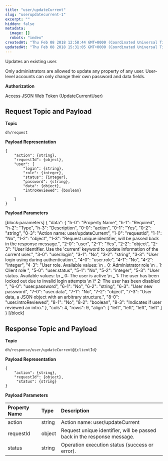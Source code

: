 ```yaml
---
title: "user/updateCurrent"
slug: "userupdatecurrent-1"
excerpt: ""
hidden: false
metadata: 
  image: []
  robots: "index"
createdAt: "Thu Feb 08 2018 12:58:44 GMT+0000 (Coordinated Universal Time)"
updatedAt: "Thu Feb 08 2018 15:31:05 GMT+0000 (Coordinated Universal Time)"
---
```

Updates an existing user.

Only administrators are allowed to update any property of any user. User-level accounts can only change their own password and data fields.

**Authorization**

Access JSON Web Token (UpdateCurrentUser)

## Request Topic and Payload

**Topic**

```text
dh/request
```

**Payload Representation**

```text
{
    "action": {string},
    "requestId": {object},
    "user": {
        "login": {string},
        "role": {integer},
        "status": {integer},
        "password": {string},
        "data": {object},
        "introReviewed": {boolean}
        
    }
}
```

**Payload Parameters**

[block:parameters]
{
  "data": {
    "h-0": "Property Name",
    "h-1": "Required",
    "h-2": "Type",
    "h-3": "Description",
    "0-0": "action",
    "0-1": "Yes",
    "0-2": "string",
    "0-3": "Action name: user/updateCurrent",
    "1-0": "requestId",
    "1-1": "No",
    "1-2": "object",
    "1-3": "Request unique identifier, will be passed back in the response message.",
    "2-0": "user",
    "2-1": "Yes",
    "2-2": "object",
    "2-3": "User identifier. Use the 'current' keyword to update information of the current user.",
    "3-0": "user.login",
    "3-1": "No",
    "3-2": "string",
    "3-3": "User login using during authentication.",
    "4-0": "user.role",
    "4-1": "No",
    "4-2": "integer",
    "4-3": "User role. Available values:  \n  _ 0: Administrator role  \n  _ 1: Client role ",
    "5-0": "user.status",
    "5-1": "No",
    "5-2": "integer",
    "5-3": "User status. Available values:  \n  _ 0: The user is active  \n  _ 1: The user has been locked out due to invalid login attempts  \n  \\* 2: The user has been disabled ",
    "6-0": "user.password",
    "6-1": "No",
    "6-2": "string",
    "6-3": "User new password",
    "7-0": "user.data",
    "7-1": "No",
    "7-2": "object",
    "7-3": "User data, a JSON object with an arbitrary structure.",
    "8-0": "user.introReviewed",
    "8-1": "No",
    "8-2": "boolean",
    "8-3": "Indicates if user reviewed an intro."
  },
  "cols": 4,
  "rows": 9,
  "align": [
    "left",
    "left",
    "left",
    "left"
  ]
}
[/block]


## Response Topic and Payload

**Topic**

```text
dh/response/user/updateCurrent@{clientId}
```

**Payload Representation**

```text
{
    "action": {string},
    "requestId": {object},
     "status": {string}
}
```

**Payload Parameters**

| Property Name | Type   | Description                                                             |
| :------------ | :----- | :---------------------------------------------------------------------- |
| action        | string | Action name: user/updateCurrent                                         |
| requestId     | object | Request unique identifier, will be passed back in the response message. |
| status        | string | Operation execution status (success or error).                          |
